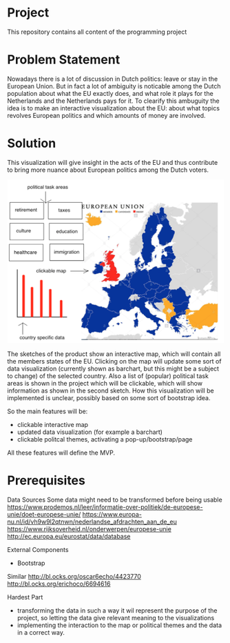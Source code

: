# Project
This repository contains all content of the programming project

# Problem Statement
Nowadays there is a lot of discussion in Dutch politics: leave or stay in the European Union. But in fact a lot of ambiguity is noticable among the Dutch population about what the EU exactly does, and what role it plays for the Netherlands and the Netherlands pays for it. To clearify this ambuguity the idea is to make an interactive visualization about the EU: about what topics revolves European politics and which amounts of money are involved. 

# Solution
This visualization will give insight in the acts of the EU and thus contribute to bring more nuance about European politics among the Dutch voters.

![Alt Text](doc/sketch1.png)

The sketches of the product show an interactive map, which will contain all the members states of the EU. Clicking on the map will update some sort of data visualization (currently shown as barchart, but this might be a subject to change) of the selected country. Also a list of (popular) political task areas is shown in the project which will be clickable, which will show information as shown in the second sketch. How this visualization will be implemented is unclear, possibly based on some sort of bootstrap idea. 

So the main features will be:
- clickable interactive map
- updated data visualization (for example a barchart)
- clickable politcal themes, activating a pop-up/bootstrap/page

All these features will define the MVP.

# Prerequisites
Data Sources
Some data might need to be transformed before being usable
https://www.prodemos.nl/leer/informatie-over-politiek/de-europese-unie/doet-europese-unie/
https://www.europa-nu.nl/id/vh9w9l2qtnwn/nederlandse_afdrachten_aan_de_eu
https://www.rijksoverheid.nl/onderwerpen/europese-unie
http://ec.europa.eu/eurostat/data/database

External Components
- Bootstrap

Similar
http://bl.ocks.org/oscar6echo/4423770
http://bl.ocks.org/erichoco/6694616

Hardest Part
- transforming the data in such a way it wil represent the purpose of the project, so letting the data give relevant meaning to the visualizations
- implementing the interaction to the map or political themes and the data in a correct way.


